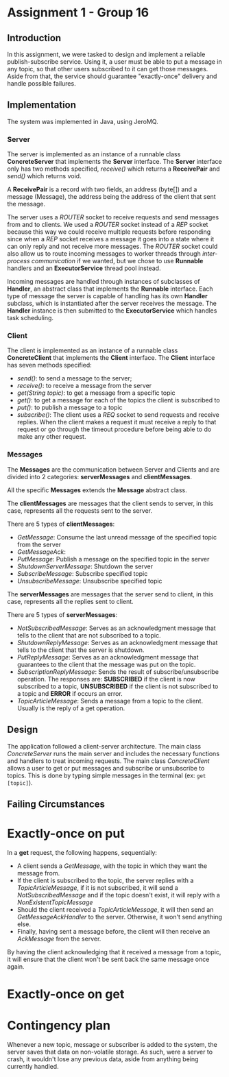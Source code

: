 # Assignment 1 - Group 16

## Introduction

In this assignment, we were tasked to design and implement a reliable publish-subscribe service.
Using it, a user must be able to put a message in any topic, so that other users subscribed to it can get those messages.
Aside from that, the service should guarantee "exactly-once" delivery and handle possible failures.

## Implementation

The system was implemented in Java, using JeroMQ.

### Server

The server is implemented as an instance of a runnable class **ConcreteServer** that implements the **Server** interface.
The **Server** interface only has two methods specified, *receive()* which returns a **ReceivePair** and *send()* which returns void.

A **ReceivePair** is a record with two fields, an address (byte[]) and a message (Message), the address being the address of the client that sent the message. 

The server uses a *ROUTER* socket to receive requests and send messages from and to clients. We used a *ROUTER* socket 
instead of a *REP* socket because this way we could receive multiple requests before responding since when a *REP* 
socket receives a message it goes into a state where it can only reply and not receive more messages. The *ROUTER* socket
could also allow us to route incoming messages to worker threads through *inter-process communication* if we wanted, but 
we chose to use **Runnable** handlers and an **ExecutorService** thread pool instead.

Incoming messages are handled through instances of subclasses of **Handler**, an abstract class that implements the 
**Runnable** interface. Each type of message the server is capable of handling has its own **Handler** subclass, which is
instantiated after the server receives the message. The **Handler** instance is then submitted to the **ExecutorService**
which handles task scheduling.

### Client

The client is implemented as an instance of a runnable class **ConcreteClient** that implements the **Client** interface.
The **Client** interface has seven methods specified: 
- *send()*: to send a message to the server;
- *receive()*: to receive a message from the server
- *get(String topic)*: to get a message from a specific topic
- *get()*: to get a message for each of the topics the client is subscribed to
- *put()*: to publish a message to a topic
- *subscribe()*: 
The client uses a *REQ* socket to send requests and receive replies. When the client makes a request it must receive a 
reply to that request or go through the timeout procedure before being able to do make any other request. 

### Messages

The __Messages__ are the communication between Server and Clients and are divided into 2 categories: __serverMessages__ and __clientMessages__.

All the specific __Messages__ extends the **Message** abstract class.

The __clientMessages__ are messages that the client sends to server, in this case, represents all the requests sent to the server.

There are 5 types of __clientMessages__:
 - _GetMessage_: Consume the last unread message of the specified topic from the server
 - _GetMessageAck_:
 - _PutMessage_: Publish a message on the specified topic in the server
 - _ShutdownServerMessage_: Shutdown the server
 - _SubscribeMessage_: Subscribe specified topic
 - _UnsubscribeMessage_: Unsubscribe specified topic

The __serverMessages__ are messages that the server send to client, in this case, represents all the replies sent to client.

There are 5 types of __serverMessages__:
 - _NotSubscribedMessage_: Serves as an acknowledgment message that tells to the client that are not subscribed to a topic.
 - _ShutdownReplyMessage_: Serves as an acknowledgment message that tells to the client that the server is shutdown.
 - _PutReplyMessage_: Serves as an acknowledgment message that guarantees to the client that the message was put on the topic.
 - _SubscriptionReplyMessage_: Sends the result of subscribe/unsubscribe operation. The responses are: __SUBSCRIBED__ if
the client is now subscribed to a topic, __UNSUBSCRIBED__ if the client is not subscribed to a topic and __ERROR__ if occurs an error.
 - _TopicArticleMessage_: Sends a message from a topic to the client. Usually is the reply of a get operation.

## Design

The application followed a client-server architecture. The main class _ConcreteServer_ runs the main server and includes the necessary functions and handlers
to treat incoming requests.
The main class _ConcreteClient_ allows a user to get or put messages and subscribe or unsubscribe to topics. This is done by typing simple messages in the terminal (ex: ```get [topic]```).  


## Failing Circumstances

# Exactly-once on put

In a __get__ request, the following happens, sequentially:
- A client sends a _GetMessage_, with the topic in which they want the message from.
- If the client is subscribed to the topic, the server replies with a _TopicArticleMessage_, if it is not subscribed, it will send a _NotSubscribedMessage_ and if the topic doesn't exist, it will reply with a _NonExistentTopicMessage_  
- Should the client received a _TopicArticleMessage_, it will then send an _GetMessageAckHandler_ to the server. Otherwise, it won't send anything else.
- Finally, having sent a message before, the client will then receive an _AckMessage_ from the server.

By having the client acknowledging that it received a message from a topic, it will ensure that the client won't be sent back the same message once again.

# Exactly-once on get

# Contingency plan

Whenever a new topic, message or subscriber is added to the system, the server saves that data on non-volatile storage.
As such, were a server to crash, it wouldn't lose any previous data, aside from anything being currently handled.

